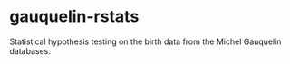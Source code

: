 gauquelin-rstats
================

Statistical hypothesis testing on the birth data from the Michel Gauquelin databases.
